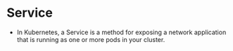 # **Service**

- In Kubernetes, a Service is a method for exposing a network application that is running as one or more pods in your cluster.


